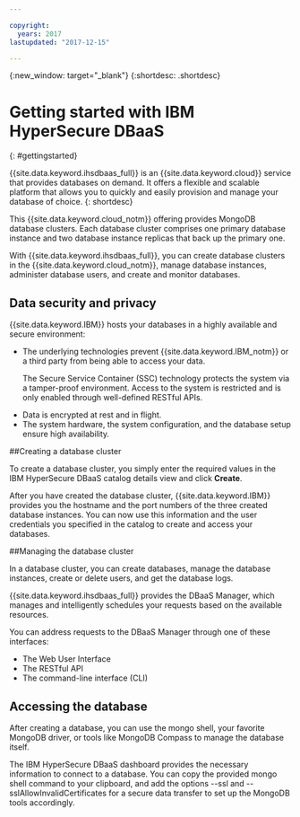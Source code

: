 ```yaml
---

copyright:
  years: 2017
lastupdated: "2017-12-15"

---
```


{:new_window: target="_blank"}
{:shortdesc: .shortdesc}

# Getting started with IBM HyperSecure DBaaS
{: #gettingstarted}

{{site.data.keyword.ihsdbaas_full}} is an {{site.data.keyword.cloud}} service that provides databases on demand.
It offers a flexible and scalable platform that allows you to quickly and easily
provision and manage your database of choice.
{: shortdesc}

This {{site.data.keyword.cloud_notm}} offering provides MongoDB database clusters. Each database
cluster comprises one primary database instance and two database instance
replicas that back up the primary one.

With {{site.data.keyword.ihsdbaas_full}}, you can create database clusters in the {{site.data.keyword.cloud_notm}},
manage database instances, administer database users, and create and
monitor databases.

## Data security and privacy

{{site.data.keyword.IBM}} hosts your databases in a highly available and secure environment:
<ul>
<li>The underlying technologies prevent {{site.data.keyword.IBM_notm}} or a third party from being able to
access your data.
<p>The Secure Service Container (SSC) technology protects the system via a
tamper-proof environment. Access to the system is restricted and is only enabled
through well-defined RESTful APIs.</p></li>
<li>Data is encrypted at rest and in flight.</li>
<li>The system hardware, the system configuration, and the database setup ensure
high availability.</li>
</ul>

##Creating a database cluster

To create a database cluster, you simply enter the required values in the
IBM HyperSecure DBaaS catalog details view and click **Create**.

After you have created the database cluster, {{site.data.keyword.IBM}} provides you the hostname and the port
numbers of the three created database instances. You can now use this information
and the user credentials you specified in the catalog to create and access your
databases.

##Managing the database cluster

In a database cluster, you can create databases, manage the database instances,
create or delete users, and get the database logs.

{{site.data.keyword.ihsdbaas_full}} provides the DBaaS Manager, which manages and
intelligently schedules your requests based on the available resources.

You can address requests to the DBaaS Manager through one of these interfaces:
<ul>
<li>The Web User Interface</li>
<li>The RESTful API</li>
<li>The command-line interface (CLI)</li>
</ul>

## Accessing the database

After creating a database, you can use the mongo shell, your favorite
MongoDB driver, or tools like MongoDB Compass to manage the database itself.

The IBM HyperSecure DBaaS dashboard provides the necessary information to connect to a database.
You can copy the provided mongo shell command to your clipboard,
and add the options --ssl and --sslAllowInvalidCertificates for a secure data transfer
to set up the MongoDB tools accordingly.
